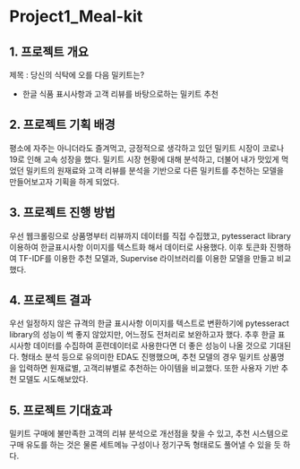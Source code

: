 # Project1_Meal-kit

## 1. 프로젝트 개요

제목 : 당신의 식탁에 오를 다음 밀키트는?
- 한글 식품 표시사항과 고객 리뷰를 바탕으로하는 밀키트 추천

## 2. 프로젝트 기획 배경
평소에 자주는 아니더라도 즐겨먹고, 긍정적으로 생각하고 있던 밀키트 시장이 코로나 19로 인해 고속 성장을 했다. 밀키트 시장 현황에 대해 분석하고, 더불어 내가 맛있게 먹었던 밀키트의 원재료와 고객 리뷰를 분석을 기반으로 다른 밀키트를 추천하는 모델을 만들어보고자 기획을 하게 되었다.

## 3. 프로젝트 진행 방법
우선 웹크롤링으로 상품명부터 리뷰까지 데이터를 직접 수집했고, pytesseract library 이용하여 한글표시사항 이미지를 텍스트화 해서 데이터로 사용했다. 이후 토큰화 진행하여 TF-IDF를 이용한 추천 모델과, Supervise 라이브러리를 이용한 모델을 만들고 비교했다.

## 4. 프로젝트 결과
우선 일정하지 않은 규격의 한글 표시사항 이미지를 텍스트로 변환하기에 pytesseract library의 성능이 썩 좋지 않았지만, 어느정도 전처리로 보완하고자 했다. 추후 한글 표시사항 데이터를 수집하여 훈련데이터로 사용한다면 더 좋은 성능이 나올 것으로 기대된다. 
형태소 분석 등으로 유의미한 EDA도 진행했으며, 추천 모델의 경우 밀키트 상품명을 입력하면 원재료별, 고객리뷰별로 추천하는 아이템을 비교했다. 또한 사용자 기반 추천 모델도 시도해보았다.

## 5. 프로젝트 기대효과
밀키트 구매에 불만족한 고객의 리뷰 분석으로 개선점을 찾을 수 있고, 추천 시스템으로 구매 유도를 하는 것은 물론 세트메뉴 구성이나 정기구독 형태로도 풀어낼 수 있을 듯 하다.
